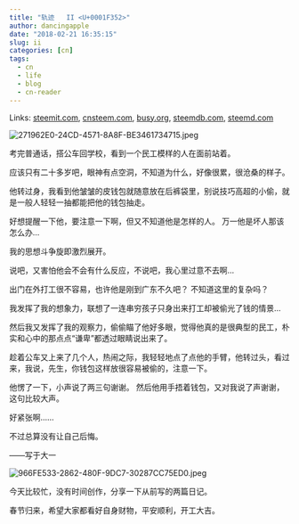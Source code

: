 ```yaml
---
title: "轨迹   II <U+0001F352>"
author: dancingapple
date: "2018-02-21 16:35:15"
slug: ii
categories: [cn]
tags: 
  - cn
  - life
  - blog
  - cn-reader
---
```


Links: [steemit.com](https://steemit.com/cn/@dancingapple/ii), [cnsteem.com](https://cnsteem.com/cn/@dancingapple/ii), [busy.org](https://busy.org/cn/@dancingapple/ii), [steemdb.com](https://steemdb.com/cn/@dancingapple/ii), [steemd.com](https://steemd.com/cn/@dancingapple/ii)

![271962E0-24CD-4571-8A8F-BE3461734715.jpeg](https://steemitimages.com/DQmZ8oAiiVSWvTMHdXTV56yjpwbnWNnfu7mQKgt9nU9Q9jT/271962E0-24CD-4571-8A8F-BE3461734715.jpeg)

考完普通话，搭公车回学校，看到一个民工模样的人在面前站着。

应该只有二十多岁吧，眼神有点空洞，不知道为什么，好像很累，很沧桑的样子。

他转过身，我看到他皱皱的皮钱包就随意放在后裤袋里，别说技巧高超的小偷，就是一般人轻轻一抽都能把他的钱包抽走。

好想提醒一下他，要注意一下啊，但又不知道他是怎样的人。
万一他是坏人那该怎么办…

我的思想斗争旋即激烈展开。

说吧，又害怕他会不会有什么反应，不说吧，我心里过意不去啊…

出门在外打工很不容易，也许他是刚到广东不久吧？
不知道这里的复杂吗？

我发挥了我的想象力，联想了一连串穷孩子只身出来打工却被偷光了钱的情景…

然后我又发挥了我的观察力，偷偷瞄了他好多眼，觉得他真的是很典型的民工，朴实和心中的那点点“谦卑”都透过眼睛说出来了。

趁着公车又上来了几个人，热闹之际，我轻轻地点了点他的手臂，他转过头，看过来，我说，先生，你钱包这样放很容易被偷的，注意一下。

他愣了一下，小声说了两三句谢谢。
然后他用手捂着钱包，又对我说了声谢谢，这句比较大声。

好紧张啊……

不过总算没有让自己后悔。

——写于大一


![966FE533-2862-480F-9DC7-30287CC75ED0.jpeg](https://steemitimages.com/DQmdzNxS3j8y6tSEVXe7M2Qo6pdTHWEptcU3yHjsVK4WjtR/966FE533-2862-480F-9DC7-30287CC75ED0.jpeg)


今天比较忙，没有时间创作，分享一下从前写的两篇日记。

春节归来，希望大家都看好自身财物，平安顺利，开工大吉。
